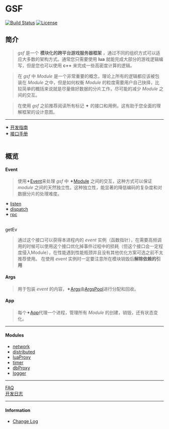 # GSF
[![Build Status](https://travis-ci.org/pojol/gsf.svg?branch=master)](https://travis-ci.org/pojol/gsf)
[![License](http://img.shields.io/badge/license-mit-blue.svg?style=flat-square)](https://raw.githubusercontent.com/labstack/echo/master/LICENSE)

## 简介
> *gsf* 是一个 **模块化的跨平台游戏服务器框架** ，通过不同的组织方式可以适应大多数的架构方式。通常您只需要使用 **lua** 就能完成大部分的游戏逻辑编写，但是您也可以使用 **c++** 来完成一些高密度计算的逻辑。

> 在 *gsf* 中 *Module* 是一个非常重要的概念，理论上所有的逻辑都应该被包装在 *Module* 之中，但是如何权衡 *Module* 的粒度需要用户自己抉择，比较简单的概括来说就是尽量做好数据的分片工作，尽可能的减少 *Module* 之间的交互。

> 在使用 *gsf* 之前推荐阅读所有标记 ✦ 的接口和用例，这有助于您全面的理解框架的设计意图。
***
✦ [开发指南](https://github.com/pojol/gsf/wiki/Guide) <br/>
✦ [接口手册](https://github.com/pojol/gsf/wiki/Events) <br/>
<br/>

## 概览
#### Event
> 使用✦[Event](https://github.com/pojol/gsf/wiki/Core_Events)来处理 *gsf* 中 ✦[Module](https://github.com/pojol/gsf/wiki/Core_Module) 之间的交互，这种方式可以保证 *module* 之间的天然独立性。这种独立性，能显著的降低编码的复杂度和对数据分片的处理难度。

✦ [listen](https://github.com/pojol/gsf/wiki/Core_Events) <br/>
✦ [dispatch](https://github.com/pojol/gsf/wiki/Core_Events) <br/>
✦ [rpc](https://github.com/pojol/gsf/wiki/Core_Events) <br/>
<br/>

getEv
> 通过这个接口可以获得本进程内的 *event* 实例（函数指针），在需要高频调用的时候可以使用这个接口优化掉事件过程中的损耗（但这个接口会一定程度侵入Module），在性能遇到性能瓶颈并且没有其他优化方案可选之前不太推荐使用。 在使用 *event* 实例时一定要注意所在模块销毁后**解除依赖的引用**


#### Args
> 用于包装 *event* 的内容，✦[Args](https://github.com/pojol/gsf/wiki/Core_Args)由[ArgsPool](https://github.com/pojol/gsf/wiki/Core_ArgsPool)进行分配和回收。


#### App
> 每个✦[App](https://github.com/pojol/gsf/wiki/Core_Application)代理一个进程，管理所有 *Module* 的创建，销毁，还有状态变化。
***

#### Modules
* [network](https://github.com/pojol/gsf/wiki/Modules_Network_TCP)
* [distributed](https://github.com/pojol/gsf/wiki/Modules_Distributed)
* [luaProxy](https://github.com/pojol/gsf/wiki/Modules_LuaProxy)
* [timer](https://github.com/pojol/gsf/wiki/Modules_Timer)
* [dbProxy](https://github.com/pojol/gsf/wiki/Guide_Mysql)
* [logger](https://github.com/pojol/gsf/wiki/Module_Logger)

***

[FAQ](https://github.com/pojol/gsf/wiki/FAQ) <br/>
[开发日志](https://github.com/pojol/gsf/wiki/DevLog) <br/>


***

#### Information
* [Change Log](https://github.com/pojol/gsf/wiki/ChangeLog)
